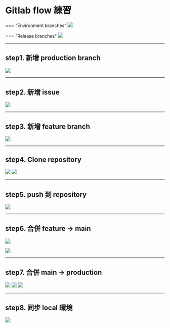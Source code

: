 # Gitlab flow 練習

=== "Environment branches"
    ![](../assets/images/gitlab%20screenshot/main.jpg)

=== "Release branches"
    ![](../assets/images/gitlab%20screenshot/main-2.jpg)


---

## step1. 新增 production branch

![](../assets/images/gitlab%20screenshot/新增%20production.png)

---

## step2. 新增 issue

![](../assets/images/gitlab%20screenshot/issue.png)

---

## step3. 新增 feature branch

![](../assets/images/gitlab%20screenshot/新增feature.png)

---

## step4. Clone repository

![](../assets/images/gitlab%20screenshot/git%20clone.png)
![](../assets/images/gitlab%20screenshot/checkout%20feature.png)

---

## step5. push 到 repository


![](../assets/images/gitlab%20screenshot/push%20feature.png)

---

## step6. 合併 feature -> main

![](../assets/images/gitlab%20screenshot/merge%20rq%20feature%20to%20main.png)

![](../assets/images/gitlab%20screenshot/codereview.png)

---

## step7. 合併 main -> production

![](../assets/images/gitlab%20screenshot/合併請求%20main%20to%20production.png)
![](../assets/images/gitlab%20screenshot/接受合併.png)
![](../assets/images/gitlab%20screenshot/合併結果.png)

---

## step8. 同步 local 環境

![](../assets/images/gitlab%20screenshot/同步本地儲存庫.png)